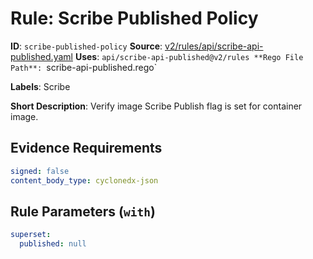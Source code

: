 # Rule: Scribe Published Policy

**ID**: `scribe-published-policy`
**Source**: [v2/rules/api/scribe-api-published.yaml](https://github.com/scribe-public/sample-policies/v2/rules/api/scribe-api-published.yaml)
**Uses**: `api/scribe-api-published@v2/rules
**Rego File Path**: `scribe-api-published.rego`

**Labels**: Scribe

**Short Description**: Verify image Scribe Publish flag is set for container image.

## Evidence Requirements

```yaml
signed: false
content_body_type: cyclonedx-json
```
## Rule Parameters (`with`)

```yaml
superset:
  published: null
```
